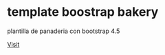 # template boostrap bakery
plantilla de panaderia con bootstrap 4.5

[Visit](https://gitbrave99.github.io/plant_boostrap_bakery)

